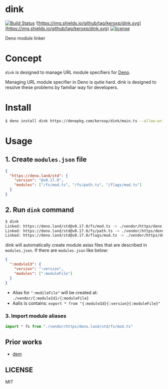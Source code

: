# dink

[![Build Status](https://github.com/keroxp/dink/workflows/CI/badge.svg)](https://github.com/keroxp/dink/actions)
![https://img.shields.io/github/tag/keroxp/dink.svg](https://img.shields.io/github/tag/keroxp/dink.svg)
[![license](https://img.shields.io/github/license/keroxp/dink.svg)](https://github.com/keroxp/dink)

Deno module linker

# Concept

`dink` is designed to manage URL module specifiers for [Deno](https://deno.land).

Managing URL module specifier in Deno is qutie hard. dink is designed to resolve these problems by familiar way for developers.

# Install

```bash
$ deno install dink https://denopkg.com/keroxp/dink/main.ts --allow-write --allow-read --allow-net
```

# Usage

## 1. Create `modules.json` file

```json
{
  "https://deno.land/std": {
    "version": "@v0.17.0",
    "modules": ["/fs/mod.ts", "/fs/path.ts", "/flags/mod.ts"]
  }
}
```

## 2. Run `dink` command

```bash
$ dink
Linked: https://deno.land/std@v0.17.0/fs/mod.ts -> ./vendor/https/deno.land/std/fs/mod.ts
Linked: https://deno.land/std@v0.17.0/fs/path.ts -> ./vendor/https/deno.land/std/fs/path.ts
Linked: https://deno.land/std@v0.17.0/flags/mod.ts -> ./vendor/https/deno.land/std/flags/mod.ts
```

dink will automatically create module asias files that are described in `modules.json`. If there are `modules.json` like below:

```json
{
  ":moduleId": {
    "version": ":version",
    "modules": [":moduleFile"]
  }
}
```

- Alias for `":modileFile"` will be created at: `./vendor/{:moduleId}/{:moduleFile}`
- Aalis is contains: `export * from "{:moduleId}{:version}{:moduleFile}"`

### 3. Import module aliases

```ts
import * fs from "./vendor/https/deno.land/std/fs/mod.ts"
```

## Prior works

- [dem](https://github.com/syumai/dem)

## LICENSE

MIT
